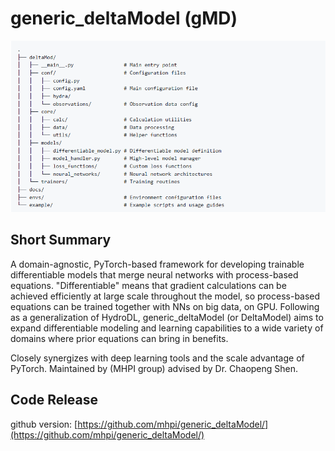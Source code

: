 # generic_deltaModel (gMD)
![Alt text](../assets/project-figures/gMD.png)

## Short Summary
A domain-agnostic, PyTorch-based framework for developing trainable differentiable models that merge neural networks with process-based equations. "Differentiable" means that gradient calculations can be achieved efficiently at large scale throughout the model, so process-based equations can be trained together with NNs on big data, on GPU. Following as a generalization of HydroDL, generic_deltaModel (or DeltaModel) aims to expand differentiable modeling and learning capabilities to a wide variety of domains where prior equations can bring in benefits.

Closely synergizes with deep learning tools and the scale advantage of PyTorch. Maintained by (MHPI group) advised by Dr. Chaopeng Shen.
## Code Release
github version: [https://github.com/mhpi/generic_deltaModel/](https://github.com/mhpi/generic_deltaModel/)

